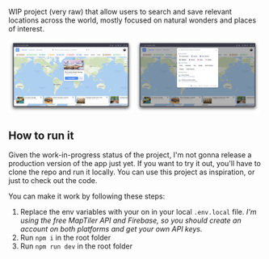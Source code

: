WIP project (very raw) that allow users to search and save relevant locations across the world, mostly focused on natural wonders and places of interest.

<p float="left">
  <img src="./images/overview.png" width="49%" />
  <img src="./images/command-bar.png" width="49%" />
</p>

## How to run it

Given the work-in-progress status of the project, I'm not gonna release a production version of the app just yet. If you want to try it out, you'll have to clone the repo and run it locally. You can use this project as inspiration, or just to check out the code.

You can make it work by following these steps:

1. Replace the env variables with your on in your local `.env.local` file.
   _I'm using the free MapTiler API and Firebase, so you should create an account on both platforms and get your own API keys._
2. Run `npm i` in the root folder
3. Run `npm run dev` in the root folder
